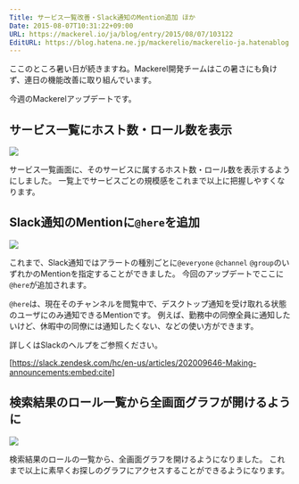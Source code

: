 ```yaml
---
Title: サービス一覧改善・Slack通知のMention追加 ほか
Date: 2015-08-07T10:31:22+09:00
URL: https://mackerel.io/ja/blog/entry/2015/08/07/103122
EditURL: https://blog.hatena.ne.jp/mackerelio/mackerelio-ja.hatenablog.mackerel.io/atom/entry/8454420450104678830
---
```


ここのところ暑い日が続きますね。Mackerel開発チームはこの暑さにも負けず、連日の機能改善に取り組んでいます。

今週のMackerelアップデートです。

## サービス一覧にホスト数・ロール数を表示

![](https://cdn-ak.f.st-hatena.com/images/fotolife/m/mackerelio/20150806/20150806114937.png)

サービス一覧画面に、そのサービスに属するホスト数・ロール数を表示するようにしました。
一覧上でサービスごとの規模感をこれまで以上に把握しやすくなります。

## Slack通知のMentionに`@here`を追加

![](https://cdn-ak.f.st-hatena.com/images/fotolife/m/mackerelio/20150806/20150806114936.png)

これまで、Slack通知ではアラートの種別ごとに`@everyone` `@channel` `@group`のいずれかのMentionを指定することができました。
今回のアップデートでここに`@here`が追加されます。

`@here`は、現在そのチャンネルを閲覧中で、デスクトップ通知を受け取れる状態のユーザにのみ通知できるMentionです。
例えば、勤務中の同僚全員に通知したいけど、休暇中の同僚には通知したくない、などの使い方ができます。

詳しくはSlackのヘルプをご参照ください。

[https://slack.zendesk.com/hc/en-us/articles/202009646-Making-announcements:embed:cite]

## 検索結果のロール一覧から全画面グラフが開けるように

![](https://cdn-ak.f.st-hatena.com/images/fotolife/m/mackerelio/20150806/20150806114934.png)

検索結果のロールの一覧から、全画面グラフを開けるようになりました。
これまで以上に素早くお探しのグラフにアクセスすることができるようになります。
